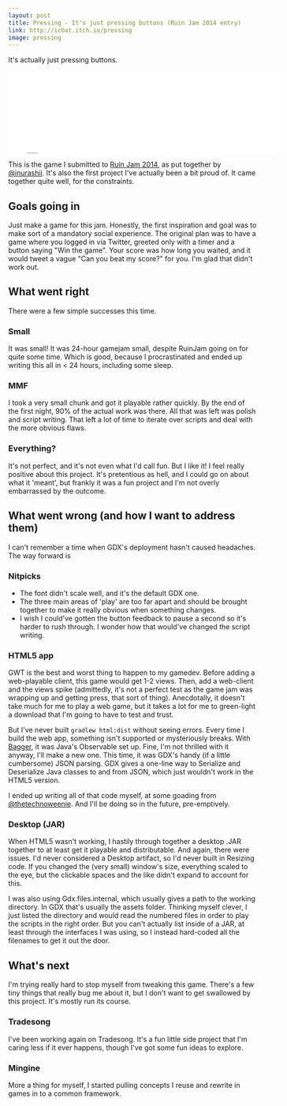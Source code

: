 ```yaml
---
layout: post
title: Pressing - It's just pressing buttons (Ruin Jam 2014 entry)
link: http://icbat.itch.io/pressing
image: pressing
---
```


It's actually just pressing buttons.

<iframe src="//itch.io/embed/11477" width="552" height="167" frameborder="0"></iframe>

This is the game I submitted to [Ruin Jam 2014](http://itch.io/jam/ruinjam2014), as put together by [@inurashii](http://twitter.com/inurashii). It's also the first project I've actually been a bit proud of. It came together quite well, for the constraints.

## Goals going in

Just make a game for this jam. Honestly, the first inspiration and goal was to make sort of a mandatory social experience. The original plan was to have a game where you logged in via Twitter, greeted only with a timer and a button saying "Win the game". Your score was how long you waited, and it would tweet a vague "Can you beat my score?" for you. I'm glad that didn't work out.

## What went right

There were a few simple successes this time.

### Small

It was small! It was 24-hour gamejam small, despite RuinJam going on for quite some time. Which is good, because I procrastinated and ended up writing this all in < 24 hours, including some sleep.

### MMF

I took a very small chunk and got it playable rather quickly. By the end of the first night, 90% of the actual work was there. All that was left was polish and script writing. That left a lot of time to iterate over scripts and deal with the more obvious flaws.

### Everything?

It's not perfect, and it's not even what I'd call fun. But I like it! I feel really positive about this project. It's pretentious as hell, and I could go on about what it 'meant', but frankly it was a fun project and I'm not overly embarrassed by the outcome.

## What went wrong (and how I want to address them)

I can't remember a time when GDX's deployment hasn't caused headaches. The way forward is 

### Nitpicks

* The font didn't scale well, and it's the default GDX one. 
* The three main areas of 'play' are too far apart and should be brought together to make it really obvious when something changes.
* I wish I could've gotten the button feedback to pause a second so it's harder to rush through. I wonder how that would've changed the script writing.

### HTML5 app

GWT is the best and worst thing to happen to my gamedev. Before adding a web-playable client, this game would get 1-2 views. Then, add a web-client and the views spike (admittedly, it's not a perfect test as the game jam was wrapping up and getting press, that sort of thing). Anecdotally, it doesn't take much for me to play a web game, but it takes a lot for me to green-light a download that I'm going to have to test and trust.

But I've never built `gradlew html:dist` without seeing errors. Every time I build the web app, something isn't supported or mysteriously breaks. With [Bagger](bagger.html), it was Java's Observable set up. Fine, I'm not thrilled with it anyway, I'll make a new one. This time, it was GDX's handy (if a little cumbersome) JSON parsing. GDX gives a one-line way to Serialize and Deserialize Java classes to and from JSON, which just wouldn't work in the HTML5 version.

I ended up writing all of that code myself, at some goading from [@thetechnoweenie](http://twitter.com/theTechnoWeenie). And I'll be doing so in the future, pre-emptively.

### Desktop (JAR)

When HTML5 wasn't working, I hastily through together a desktop .JAR together to at least get it playable and distributable. And again, there were issues. I'd never considered a Desktop artifact, so I'd never built in Resizing code. If you changed the (very small) window's size, everything scaled to the eye, but the clickable spaces and the like didn't expand to account for this.

I was also using Gdx.files.internal, which usually gives a path to the working directory. In GDX that's usually the assets folder. Thinking myself clever, I just listed the directory and would read the numbered files in order to play the scripts in the right order. But you can't actually list inside of a JAR, at least through the interfaces I was using, so I instead hard-coded all the filenames to get it out the door.

## What's next

I'm trying really hard to stop myself from tweaking this game. There's a few tiny things that really bug me about it, but I don't want to get swallowed by this project. It's mostly run its course.

### Tradesong

I've been working again on Tradesong. It's a fun little side project that I'm caring less if it ever happens, though I've got some fun ideas to explore.

### Mingine

More a thing for myself, I started pulling concepts I reuse and rewrite in games in to a common framework.